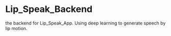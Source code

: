 # Lip_Speak_Backend

the backend for Lip_Speak_App. Using deep learning to generate speech by lip motion.
